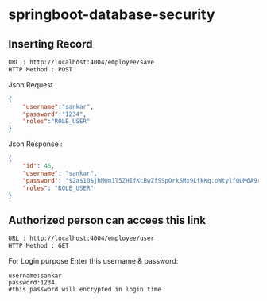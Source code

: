 # springboot-database-security
Inserting Record
----------------
```bash
URL : http://localhost:4004/employee/save
HTTP Method : POST
```
Json Request :
```json
{
    "username":"sankar",
    "password":"1234",
    "roles":"ROLE_USER"
}
```
Json Response :
```json
{
    "id": 46,
    "username": "sankar",
    "password": "$2a$10$jhMUm1T5ZHIfKcBwZfSSpOrk5Mx9LtkKq.oWtylfQUM6A9rIsn2tG",
    "roles": "ROLE_USER"
}
```
Authorized person can accees this link
-------------------------------------
```bash
URL : http://localhost:4004/employee/user
HTTP Method : GET
```
For Login purpose Enter this username & password:
```san
username:sankar
password:1234
#this password will encrypted in login time
```





